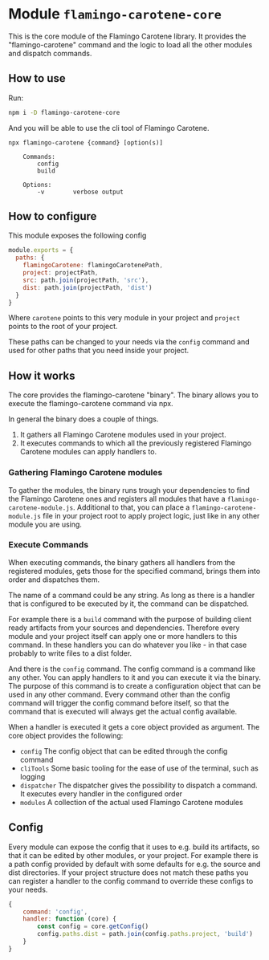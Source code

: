 # Module `flamingo-carotene-core`

This is the core module of the Flamingo Carotene library. It provides the "flamingo-carotene" command and the logic to
load all the other modules and dispatch commands.

## How to use

Run:
```bash
npm i -D flamingo-carotene-core
```

And you will be able to use the cli tool of Flamingo Carotene.
```text
npx flamingo-carotene {command} [option(s)]

    Commands:
        config
        build

    Options:
        -v        verbose output
```

## How to configure

This module exposes the following config
```js
module.exports = {
  paths: {
    flamingoCarotene: flamingoCarotenePath,
    project: projectPath,
    src: path.join(projectPath, 'src'),
    dist: path.join(projectPath, 'dist')
  }
}
```
Where `carotene` points to this very module in your project and `project` points to the root of your project.

These paths can be changed to your needs via the `config` command and used for other paths that you need inside your
project.

## How it works

The core provides the flamingo-carotene "binary". The binary allows you to execute the flamingo-carotene command via npx.

In general the binary does a couple of things.
1. It gathers all Flamingo Carotene modules used in your project.
1. It executes commands to which all the previously registered Flamingo Carotene modules can apply handlers to.

### Gathering Flamingo Carotene modules

To gather the modules, the binary runs trough your dependencies to find the Flamingo Carotene ones and registers all
modules that have a `flamingo-carotene-module.js`. Additional to that, you can place a `flamingo-carotene-module.js`
file in your project root to apply project logic, just like in any other module you are using.

### Execute Commands

When executing commands, the binary gathers all handlers from the registered modules, gets those for the specified
command, brings them into order and dispatches them.

The name of a command could be any string. As long as there is a handler that is configured to be executed by it, the
command can be dispatched.

For example there is a `build` command with the purpose of building client ready artifacts from your sources and
dependencies.
Therefore every module and your project itself can apply one or more handlers to this command. In these handlers you can
do whatever you like - in that case probably to write files to a dist folder.

And there is the `config` command. The config command is a command like any other. You can apply handlers to it and you
can execute it via the binary. The purpose of this command is to create a configuration object that can be used in any
other command. Every command other than the config command will trigger the config command before itself, so that the
command that is executed will always get the actual config available.

When a handler is executed it gets a core object provided as argument. The core object provides the following:
* `config` The config object that can be edited through the config command
* `cliTools` Some basic tooling for the ease of use of the terminal, such as logging
* `dispatcher` The dispatcher gives the possibility to dispatch a command. It executes every handler in the configured
order
* `modules` A collection of the actual used Flamingo Carotene modules

## Config

Every module can expose the config that it uses to e.g. build its artifacts, so that it can be edited by other modules,
or your project.
For example there is a path config provided by default with some defaults for e.g. the source and dist directories. If your
project structure does not match these paths you can register a handler to the config command to override these configs
to your needs.

```js
{
    command: 'config',
    handler: function (core) {
        const config = core.getConfig()
        config.paths.dist = path.join(config.paths.project, 'build')
    }
}
```
